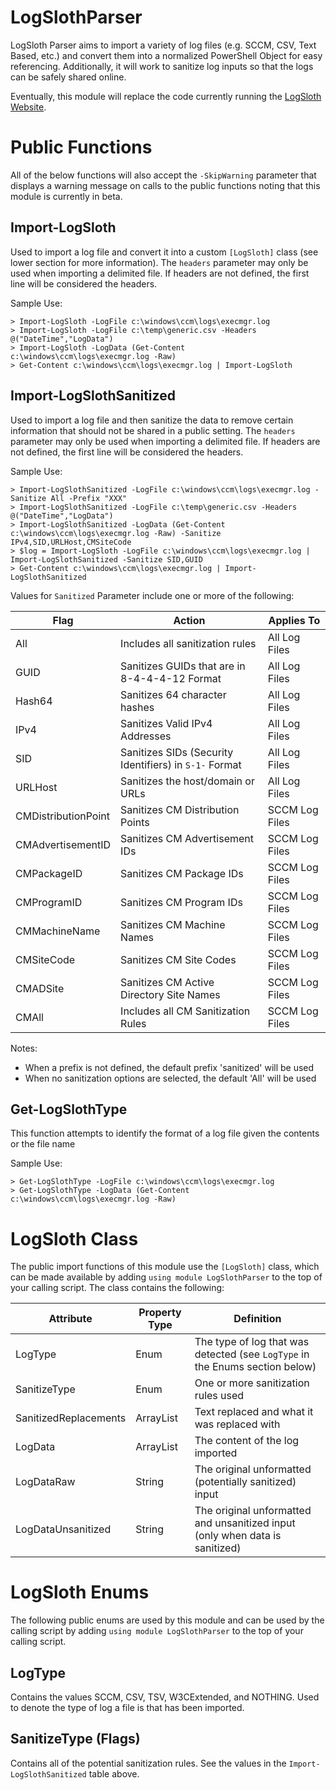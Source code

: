 # LogSlothParser

LogSloth Parser aims to import a variety of log files (e.g. SCCM, CSV, Text Based, etc.) and convert them into a normalized PowerShell Object for easy referencing.  Additionally, it will work to sanitize log inputs so that the logs can be safely shared online.

Eventually, this module will replace the code currently running the [LogSloth Website](https://www.logsloth.com/).

# Public Functions

All of the below functions will also accept the `-SkipWarning` parameter that displays a warning message on calls to the public functions noting that this module is currently in beta.

## Import-LogSloth

Used to import a log file and convert it into a custom `[LogSloth]` class (see lower section for more information).  The `headers` parameter may only be used when importing a delimited file.  If headers are not defined, the first line will be considered the headers.

Sample Use:
```
> Import-LogSloth -LogFile c:\windows\ccm\logs\execmgr.log
> Import-LogSloth -LogFile c:\temp\generic.csv -Headers @("DateTime","LogData")
> Import-LogSloth -LogData (Get-Content c:\windows\ccm\logs\execmgr.log -Raw)
> Get-Content c:\windows\ccm\logs\execmgr.log | Import-LogSloth
```

## Import-LogSlothSanitized

Used to import a log file and then sanitize the data to remove certain information that should not be shared in a public setting. The `headers` parameter may only be used when importing a delimited file.  If headers are not defined, the first line will be considered the headers.

Sample Use:
```
> Import-LogSlothSanitized -LogFile c:\windows\ccm\logs\execmgr.log -Sanitize All -Prefix "XXX"
> Import-LogSlothSanitized -LogFile c:\temp\generic.csv -Headers @("DateTime","LogData")
> Import-LogSlothSanitized -LogData (Get-Content c:\windows\ccm\logs\execmgr.log -Raw) -Sanitize IPv4,SID,URLHost,CMSiteCode
> $log = Import-LogSloth -LogFile c:\windows\ccm\logs\execmgr.log | Import-LogSlothSanitized -Sanitize SID,GUID
> Get-Content c:\windows\ccm\logs\execmgr.log | Import-LogSlothSanitized
```

Values for `Sanitized` Parameter include one or more of the following:

Flag|Action|Applies To
-|-|-
All|Includes all sanitization rules|All Log Files
GUID|Sanitizes GUIDs that are in 8-4-4-4-12 Format|All Log Files
Hash64|Sanitizes 64 character hashes|All Log Files
IPv4|Sanitizes Valid IPv4 Addresses|All Log Files
SID|Sanitizes SIDs (Security Identifiers) in `S-1-` Format|All Log Files
URLHost|Sanitizes the host/domain or URLs|All Log Files
CMDistributionPoint|Sanitizes CM Distribution Points|SCCM Log Files
CMAdvertisementID|Sanitizes CM Advertisement IDs|SCCM Log Files
CMPackageID|Sanitizes CM Package IDs|SCCM Log Files
CMProgramID|Sanitizes CM Program IDs|SCCM Log Files
CMMachineName|Sanitizes CM Machine Names|SCCM Log Files
CMSiteCode|Sanitizes CM Site Codes|SCCM Log Files
CMADSite|Sanitizes CM Active Directory Site Names|SCCM Log Files
CMAll|Includes all CM Sanitization Rules|SCCM Log Files

Notes:
- When a prefix is not defined, the default prefix 'sanitized' will be used
- When no sanitization options are selected, the default 'All' will be used

## Get-LogSlothType

This function attempts to identify the format of a log file given the contents or the file name

Sample Use:
```
> Get-LogSlothType -LogFile c:\windows\ccm\logs\execmgr.log
> Get-LogSlothType -LogData (Get-Content c:\windows\ccm\logs\execmgr.log -Raw)
```

# LogSloth Class

The public import functions of this module use the `[LogSloth]` class, which can be made available by adding `using module LogSlothParser` to the top of your calling script.  The class contains the following:

Attribute|Property Type|Definition
-|-|-
LogType|Enum|The type of log that was detected (see `LogType` in the Enums section below)
SanitizeType|Enum|One or more sanitization rules used
SanitizedReplacements|ArrayList|Text replaced and what it was replaced with
LogData|ArrayList|The content of the log imported
LogDataRaw|String|The original unformatted (potentially sanitized) input
LogDataUnsanitized|String|The original unformatted and unsanitized input (only when data is sanitized)

# LogSloth Enums

The following public enums are used by this module and can be used by the calling script by adding `using module LogSlothParser` to the top of your calling script.

## LogType

Contains the values SCCM, CSV, TSV, W3CExtended, and NOTHING.  Used to denote the type of log a file is that has been imported.

## SanitizeType (Flags)

Contains all of the potential sanitization rules.  See the values in the `Import-LogSlothSanitized` table above.
